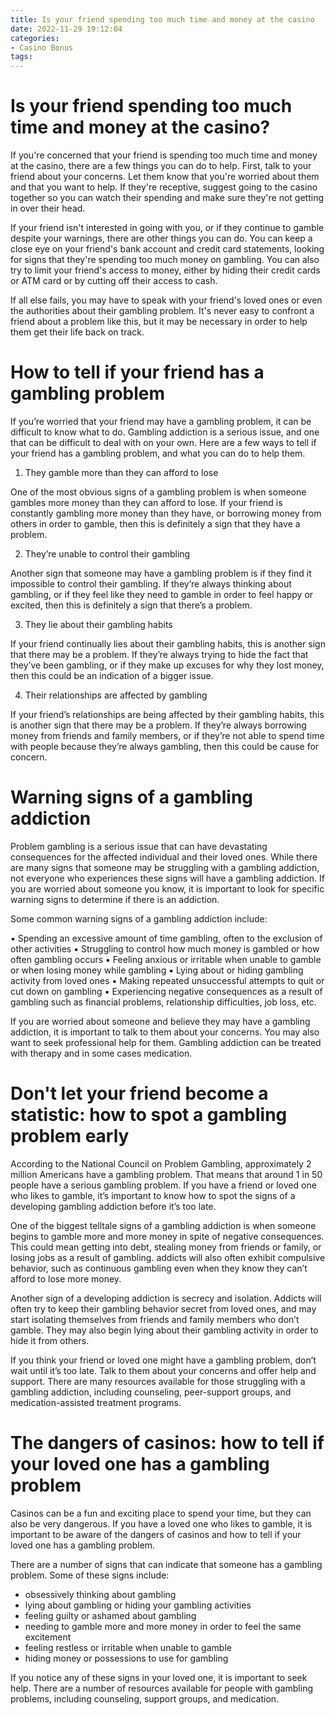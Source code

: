 ```yaml
---
title: Is your friend spending too much time and money at the casino
date: 2022-11-29 19:12:04
categories:
- Casino Bonus
tags:
---
```



#  Is your friend spending too much time and money at the casino?

If you're concerned that your friend is spending too much time and money at the casino, there are a few things you can do to help. First, talk to your friend about your concerns. Let them know that you're worried about them and that you want to help. If they're receptive, suggest going to the casino together so you can watch their spending and make sure they're not getting in over their head.

If your friend isn't interested in going with you, or if they continue to gamble despite your warnings, there are other things you can do. You can keep a close eye on your friend's bank account and credit card statements, looking for signs that they're spending too much money on gambling. You can also try to limit your friend's access to money, either by hiding their credit cards or ATM card or by cutting off their access to cash.

If all else fails, you may have to speak with your friend's loved ones or even the authorities about their gambling problem. It's never easy to confront a friend about a problem like this, but it may be necessary in order to help them get their life back on track.

#  How to tell if your friend has a gambling problem 

If you’re worried that your friend may have a gambling problem, it can be difficult to know what to do. Gambling addiction is a serious issue, and one that can be difficult to deal with on your own. Here are a few ways to tell if your friend has a gambling problem, and what you can do to help them.

1. They gamble more than they can afford to lose

One of the most obvious signs of a gambling problem is when someone gambles more money than they can afford to lose. If your friend is constantly gambling more money than they have, or borrowing money from others in order to gamble, then this is definitely a sign that they have a problem.

2. They’re unable to control their gambling

Another sign that someone may have a gambling problem is if they find it impossible to control their gambling. If they’re always thinking about gambling, or if they feel like they need to gamble in order to feel happy or excited, then this is definitely a sign that there’s a problem.

3. They lie about their gambling habits

If your friend continually lies about their gambling habits, this is another sign that there may be a problem. If they’re always trying to hide the fact that they’ve been gambling, or if they make up excuses for why they lost money, then this could be an indication of a bigger issue.

4. Their relationships are affected by gambling

If your friend’s relationships are being affected by their gambling habits, this is another sign that there may be a problem. If they’re always borrowing money from friends and family members, or if they’re not able to spend time with people because they’re always gambling, then this could be cause for concern.

#  Warning signs of a gambling addiction 

Problem gambling is a serious issue that can have devastating consequences for the affected individual and their loved ones. While there are many signs that someone may be struggling with a gambling addiction, not everyone who experiences these signs will have a gambling addiction. If you are worried about someone you know, it is important to look for specific warning signs to determine if there is an addiction.

Some common warning signs of a gambling addiction include:

▪ Spending an excessive amount of time gambling, often to the exclusion of other activities
▪ Struggling to control how much money is gambled or how often gambling occurs
▪ Feeling anxious or irritable when unable to gamble or when losing money while gambling
▪ Lying about or hiding gambling activity from loved ones
▪ Making repeated unsuccessful attempts to quit or cut down on gambling
▪ Experiencing negative consequences as a result of gambling such as financial problems, relationship difficulties, job loss, etc.

If you are worried about someone and believe they may have a gambling addiction, it is important to talk to them about your concerns. You may also want to seek professional help for them. Gambling addiction can be treated with therapy and in some cases medication.

#  Don't let your friend become a statistic: how to spot a gambling problem early 

According to the National Council on Problem Gambling, approximately 2 million Americans have a gambling problem. That means that around 1 in 50 people have a serious gambling problem. If you have a friend or loved one who likes to gamble, it’s important to know how to spot the signs of a developing gambling addiction before it’s too late.

One of the biggest telltale signs of a gambling addiction is when someone begins to gamble more and more money in spite of negative consequences. This could mean getting into debt, stealing money from friends or family, or losing jobs as a result of gambling. addicts will also often exhibit compulsive behavior, such as continuous gambling even when they know they can’t afford to lose more money.

Another sign of a developing addiction is secrecy and isolation. Addicts will often try to keep their gambling behavior secret from loved ones, and may start isolating themselves from friends and family members who don’t gamble. They may also begin lying about their gambling activity in order to hide it from others.

If you think your friend or loved one might have a gambling problem, don’t wait until it’s too late. Talk to them about your concerns and offer help and support. There are many resources available for those struggling with a gambling addiction, including counseling, peer-support groups, and medication-assisted treatment programs.

#  The dangers of casinos: how to tell if your loved one has a gambling problem

Casinos can be a fun and exciting place to spend your time, but they can also be very dangerous. If you have a loved one who likes to gamble, it is important to be aware of the dangers of casinos and how to tell if your loved one has a gambling problem.

There are a number of signs that can indicate that someone has a gambling problem. Some of these signs include:

- obsessively thinking about gambling
- lying about gambling or hiding your gambling activities
- feeling guilty or ashamed about gambling
- needing to gamble more and more money in order to feel the same excitement
- feeling restless or irritable when unable to gamble
- hiding money or possessions to use for gambling

If you notice any of these signs in your loved one, it is important to seek help. There are a number of resources available for people with gambling problems, including counseling, support groups, and medication.